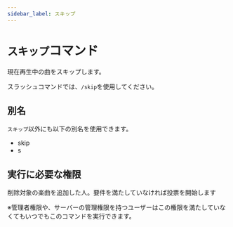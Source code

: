 ```yaml
---
sidebar_label: スキップ
---
```

# `スキップ`コマンド
現在再生中の曲をスキップします。

スラッシュコマンドでは、`/skip`を使用してください。

## 別名
`スキップ`以外にも以下の別名を使用できます。

- skip
- s




## 実行に必要な権限
削除対象の楽曲を追加した人。要件を満たしていなければ投票を開始します

※管理者権限や、サーバーの管理権限を持つユーザーはこの権限を満たしていなくてもいつでもこのコマンドを実行できます。
  
